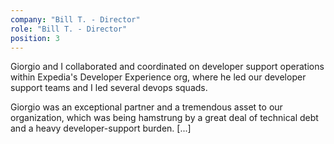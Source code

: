 ```yaml
---
company: "Bill T. - Director"
role: "Bill T. - Director"
position: 3
---
```


Giorgio and I collaborated and coordinated on developer support operations within Expedia's Developer Experience org, where he led our developer support teams and I led several devops squads.

Giorgio was an exceptional partner and a tremendous asset to our organization, which was being hamstrung by a great deal of technical debt and a heavy developer-support burden. [...]
